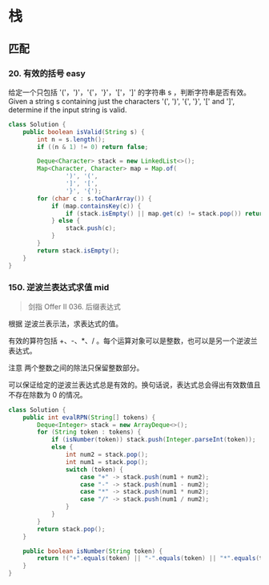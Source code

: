 # 栈

## 匹配

### 20. 有效的括号 easy

给定一个只包括 '('，')'，'{'，'}'，'['，']' 的字符串 s ，判断字符串是否有效。  
Given a string s containing just the characters '(', ')', '{', '}', '[' and ']', determine if the input string is valid.

```java
class Solution {
    public boolean isValid(String s) {
        int n = s.length();
        if ((n & 1) != 0) return false;

        Deque<Character> stack = new LinkedList<>();
        Map<Character, Character> map = Map.of(
                ')', '(',
                ']', '[',
                '}', '{');
        for (char c : s.toCharArray()) {
            if (map.containsKey(c)) {
                if (stack.isEmpty() || map.get(c) != stack.pop()) return false;
            } else {
                stack.push(c);
            }
        }
        return stack.isEmpty();
    }
}
```

### 150. 逆波兰表达式求值 mid

> 剑指 Offer II 036. 后缀表达式

根据 逆波兰表示法，求表达式的值。

有效的算符包括 +、-、\*、/ 。每个运算对象可以是整数，也可以是另一个逆波兰表达式。

注意 两个整数之间的除法只保留整数部分。

可以保证给定的逆波兰表达式总是有效的。换句话说，表达式总会得出有效数值且不存在除数为 0 的情况。

```java
class Solution {
    public int evalRPN(String[] tokens) {
        Deque<Integer> stack = new ArrayDeque<>();
        for (String token : tokens) {
            if (isNumber(token)) stack.push(Integer.parseInt(token));
            else {
                int num2 = stack.pop();
                int num1 = stack.pop();
                switch (token) {
                    case "+" -> stack.push(num1 + num2);
                    case "-" -> stack.push(num1 - num2);
                    case "*" -> stack.push(num1 * num2);
                    case "/" -> stack.push(num1 / num2);
                }
            }
        }
        return stack.pop();
    }

    public boolean isNumber(String token) {
        return !("+".equals(token) || "-".equals(token) || "*".equals(token) || "/".equals(token));
    }
}
```
